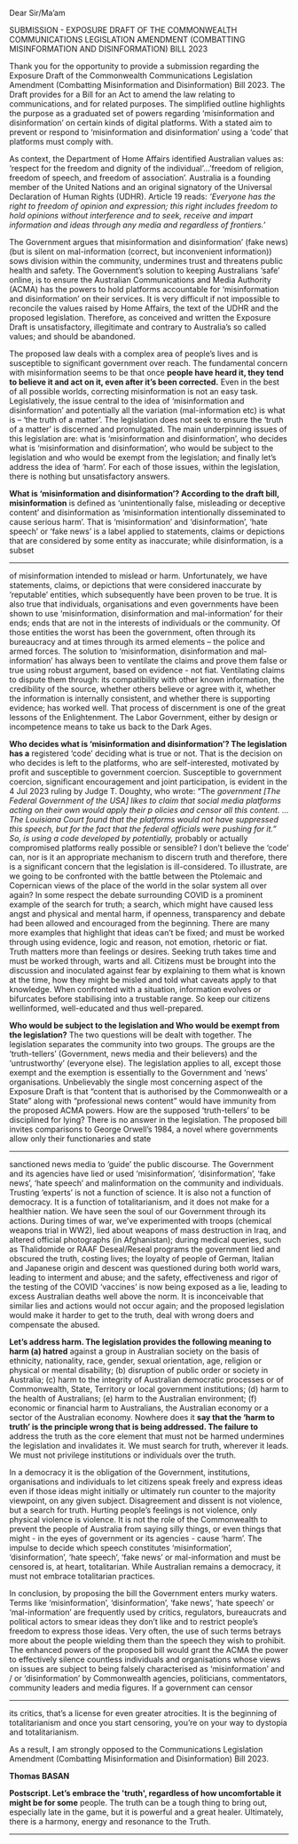 Dear Sir/Ma’am

SUBMISSION - EXPOSURE DRAFT OF THE COMMONWEALTH
COMMUNICATIONS LEGISLATION AMENDMENT (COMBATTING
MISINFORMATION AND DISINFORMATION) BILL 2023

Thank you for the opportunity to provide a submission regarding the Exposure Draft of the
Commonwealth Communications Legislation Amendment (Combatting Misinformation and
Disinformation) Bill 2023. The Draft provides for a Bill for an Act to amend the law relating
to communications, and for related purposes. The simplified outline highlights the purpose as
a graduated set of powers regarding ‘misinformation and disinformation’ on certain kinds of
digital platforms. With a stated aim to prevent or respond to ‘misinformation and
disinformation’ using a ‘code’ that platforms must comply with.

As context, the Department of Home Affairs identified Australian values as: ‘respect for the
freedom and dignity of the individual’…’freedom of religion, freedom of speech, and
freedom of association’. Australia is a founding member of the United Nations and an
original signatory of the Universal Declaration of Human Rights (UDHR). Article 19 reads:
_‘Everyone has the right to freedom of opinion and expression; this right includes freedom to_
_hold opinions without interference and to seek, receive and impart information and ideas_
_through any media and regardless of frontiers.’_

The Government argues that misinformation and disinformation’ (fake news) (but is silent on
mal-information (correct, but inconvenient information)) sows division within the
community, undermines trust and threatens public health and safety. The Government’s
solution to keeping Australians ‘safe’ online, is to ensure the Australian Communications and
Media Authority (ACMA) has the powers to hold platforms accountable for ‘misinformation
and disinformation’ on their services. It is very difficult if not impossible to reconcile the
values raised by Home Affairs, the text of the UDHR and the proposed legislation. Therefore,
as conceived and written the Exposure Draft is unsatisfactory, illegitimate and contrary to
Australia’s so called values; and should be abandoned.

The proposed law deals with a complex area of people’s lives and is susceptible to significant
government over reach. The fundamental concern with misinformation seems to be that once
**people have heard it, they tend to believe it and act on it, even after it’s been corrected.**
Even in the best of all possible worlds, correcting misinformation is not an easy task.
Legislatively, the issue central to the idea of ‘misinformation and disinformation’ and
potentially all the variation (mal-information etc) is what is – ‘the truth of a matter’. The
legislation does not seek to ensure the ‘truth of a matter’ is discerned and promulgated. The
main underpinning issues of this legislation are: what is ‘misinformation and disinformation’,
who decides what is ‘misinformation and disinformation’, who would be subject to the
legislation and who would be exempt from the legislation; and finally let’s address the idea of
‘harm’. For each of those issues, within the legislation, there is nothing but unsatisfactory
answers.

**What is ‘misinformation and disinformation’? According to the draft bill, misinformation**
is defined as ‘unintentionally false, misleading or deceptive content’ and disinformation as
‘misinformation intentionally disseminated to cause serious harm’. That is ‘misinformation’
and ‘disinformation’, ‘hate speech’ or ‘fake news’ is a label applied to statements, claims or
depictions that are considered by some entity as inaccurate; while disinformation, is a subset


-----

of misinformation intended to mislead or harm. Unfortunately, we have statements, claims, or
depictions that were considered inaccurate by ‘reputable’ entities, which subsequently have
been proven to be true. It is also true that individuals, organisations and even governments
have been shown to use ‘misinformation, disinformation and mal-information’ for their ends;
ends that are not in the interests of individuals or the community. Of those entities the worst
has been the government, often through its bureaucracy and at times through its armed
elements – the police and armed forces. The solution to ‘misinformation, disinformation and
mal-information’ has always been to ventilate the claims and prove them false or true using
robust argument, based on evidence - not fiat. Ventilating claims to dispute them through: its
compatibility with other known information, the credibility of the source, whether others
believe or agree with it, whether the information is internally consistent, and whether there is
supporting evidence; has worked well. That process of discernment is one of the great lessons
of the Enlightenment. The Labor Government, either by design or incompetence means to
take us back to the Dark Ages.

**Who decides what is ‘misinformation and disinformation’? The legislation has a**
registered ‘code’ deciding what is true or not. That is the decision on who decides is left to
the platforms, who are self-interested, motivated by profit and susceptible to government
coercion. Susceptible to government coercion, significant encouragement and joint
participation, is evident in the 4 Jul 2023 ruling by Judge T. Doughty, who wrote: “The
_government [The Federal Government of the USA] likes to claim that social media platforms_
_acting on their own would apply their p olicies and censor all this content. … The Louisiana_
_Court found that the platforms would not have suppressed this speech, but for the fact that_
_the federal officials were pushing for it.” So, is using a code developed by potentially,_
probably or actually compromised platforms really possible or sensible? I don’t believe the
‘code’ can, nor is it an appropriate mechanism to discern truth and therefore, there is a
significant concern that the legislation is ill-considered. To illustrate, are we going to be
confronted with the battle between the Ptolemaic and Copernican views of the place of the
world in the solar system all over again? In some respect the debate surrounding COVID is a
prominent example of the search for truth; a search, which might have caused less angst and
physical and mental harm, if openness, transparency and debate had been allowed and
encouraged from the beginning. There are many more examples that highlight that ideas can’t
be fixed; and must be worked through using evidence, logic and reason, not emotion, rhetoric
or fiat. Truth matters more than feelings or desires. Seeking truth takes time and must be
worked through, warts and all. Citizens must be brought into the discussion and inoculated
against fear by explaining to them what is known at the time, how they might be misled and
told what caveats apply to that knowledge. When confronted with a situation, information
evolves or bifurcates before stabilising into a trustable range. So keep our citizens wellinformed, well-educated and thus well-prepared.

**Who would be subject to the legislation and Who would be exempt from the legislation?**
The two questions will be dealt with together. The legislation separates the community into
two groups. The groups are the ‘truth-tellers’ (Government, news media and their believers)
and the ‘untrustworthy’ (everyone else). The legislation applies to all, except those exempt
and the exemption is essentially to the Government and ‘news’ organisations. Unbelievably
the single most concerning aspect of the Exposure Draft is that “content that is authorised by
the Commonwealth or a State” along with “professional news content” would have immunity
from the proposed ACMA powers. How are the supposed ‘truth-tellers’ to be disciplined for
lying? There is no answer in the legislation. The proposed bill invites comparisons to George
Orwell’s 1984, a novel where governments allow only their functionaries and state

-----

sanctioned news media to ‘guide’ the public discourse. The Government and its agencies
have lied or used ‘misinformation’, ‘disinformation’, ‘fake news’, ‘hate speech’ and malinformation on the community and individuals. Trusting ‘experts’ is not a function of science.
It is also not a function of democracy. It is a function of totalitarianism, and it does not make
for a healthier nation. We have seen the soul of our Government through its actions. During
times of war, we’ve experimented with troops (chemical weapons trial in WW2), lied about
weapons of mass destruction in Iraq, and altered official photographs (in Afghanistan);
during medical queries, such as Thalidomide or RAAF Deseal/Reseal programs the
government lied and obscured the truth, costing lives; the loyalty of people of German, Italian
and Japanese origin and descent was questioned during both world wars, leading to interment
and abuse; and the safety, effectiveness and rigor of the testing of the COVID ‘vaccines’ is
now being exposed as a lie, leading to excess Australian deaths well above the norm. It is
inconceivable that similar lies and actions would not occur again; and the proposed
legislation would make it harder to get to the truth, deal with wrong doers and compensate
the abused.

**Let’s address harm. The legislation provides the following meaning to harm (a) hatred**
against a group in Australian society on the basis of ethnicity, nationality, race, gender,
sexual orientation, age, religion or physical or mental disability; (b) disruption of public order
or society in Australia; (c) harm to the integrity of Australian democratic processes or of
Commonwealth, State, Territory or local government institutions; (d) harm to the health of
Australians; (e) harm to the Australian environment; (f) economic or financial harm to
Australians, the Australian economy or a sector of the Australian economy. Nowhere does it
**say that the ‘harm to truth’ is the principle wrong that is being addressed. The failure to**
address the truth as the core element that must not be harmed undermines the legislation and
invalidates it. We must search for truth, wherever it leads. We must not privilege institutions
or individuals over the truth.

In a democracy it is the obligation of the Government, institutions, organisations and
individuals to let citizens speak freely and express ideas even if those ideas might initially or
ultimately run counter to the majority viewpoint, on any given subject. Disagreement and
dissent is not violence, but a search for truth. Hurting people’s feelings is not violence, only
physical violence is violence. It is not the role of the Commonwealth to prevent the people of
Australia from saying silly things, or even things that might - in the eyes of government or its
agencies - cause ‘harm’. The impulse to decide which speech constitutes ‘misinformation’,
‘disinformation’, ‘hate speech’, ‘fake news’ or mal-information and must be censored is, at
heart, totalitarian. While Australian remains a democracy, it must not embrace totalitarian
practices.

In conclusion, by proposing the bill the Government enters murky waters. Terms like
‘misinformation’, ‘disinformation’, ‘fake news’, ‘hate speech’ or ‘mal-information’ are
frequently used by critics, regulators, bureaucrats and political actors to smear ideas they
don’t like and to restrict people’s freedom to express those ideas. Very often, the use of such
terms betrays more about the people wielding them than the speech they wish to prohibit. The
enhanced powers of the proposed bill would grant the ACMA the power to effectively silence
countless individuals and organisations whose views on issues are subject to being falsely
characterised as ‘misinformation’ and / or ‘disinformation’ by Commonwealth agencies,
politicians, commentators, community leaders and media figures. If a government can censor


-----

its critics, that’s a license for even greater atrocities. It is the beginning of totalitarianism and
once you start censoring, you’re on your way to dystopia and totalitarianism.

As a result, I am strongly opposed to the Communications Legislation Amendment
(Combatting Misinformation and Disinformation) Bill 2023.

**Thomas BASAN**

**Postscript. Let’s embrace the 'truth', regardless of how uncomfortable it might be for some**
people. The truth can be a tough thing to bring out, especially late in the game, but it is
powerful and a great healer. Ultimately, there is a harmony, energy and resonance to the
Truth.


-----


